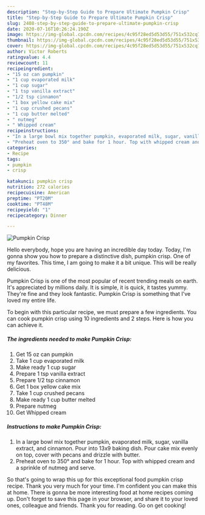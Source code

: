 ```yaml
---
description: "Step-by-Step Guide to Prepare Ultimate Pumpkin Crisp"
title: "Step-by-Step Guide to Prepare Ultimate Pumpkin Crisp"
slug: 2408-step-by-step-guide-to-prepare-ultimate-pumpkin-crisp
date: 2020-07-16T10:26:24.190Z
image: https://img-global.cpcdn.com/recipes/4c95f28ed5d53d55/751x532cq70/pumpkin-crisp-recipe-main-photo.jpg
thumbnail: https://img-global.cpcdn.com/recipes/4c95f28ed5d53d55/751x532cq70/pumpkin-crisp-recipe-main-photo.jpg
cover: https://img-global.cpcdn.com/recipes/4c95f28ed5d53d55/751x532cq70/pumpkin-crisp-recipe-main-photo.jpg
author: Victor Roberts
ratingvalue: 4.4
reviewcount: 11
recipeingredient:
- "15 oz can pumpkin"
- "1 cup evaporated milk"
- "1 cup sugar"
- "1 tsp vanilla extract"
- "1/2 tsp cinnamon"
- "1 box yellow cake mix"
- "1 cup crushed pecans"
- "1 cup butter melted"
- " nutmeg"
- " Whipped cream"
recipeinstructions:
- "In a large bowl mix together pumpkin, evaporated milk, sugar, vanilla extract, and cinnamon. Pour into 13x9 baking dish. Pour cake mix evenly on top, cover with pecans and drizzle with butter."
- "Preheat oven to 350° and bake for 1 hour. Top with whipped cream and a sprinkle of nutmeg and serve."
categories:
- Recipe
tags:
- pumpkin
- crisp

katakunci: pumpkin crisp 
nutrition: 272 calories
recipecuisine: American
preptime: "PT20M"
cooktime: "PT48M"
recipeyield: "1"
recipecategory: Dinner

---
```



![Pumpkin Crisp](https://img-global.cpcdn.com/recipes/4c95f28ed5d53d55/751x532cq70/pumpkin-crisp-recipe-main-photo.jpg)

Hello everybody, hope you are having an incredible day today. Today, I'm gonna show you how to prepare a distinctive dish, pumpkin crisp. One of my favorites. This time, I am going to make it a bit unique. This will be really delicious.



Pumpkin Crisp is one of the most popular of recent trending meals on earth. It's appreciated by millions daily. It is simple, it is quick, it tastes yummy. They're fine and they look fantastic. Pumpkin Crisp is something that I've loved my entire life.


To begin with this particular recipe, we must prepare a few ingredients. You can cook pumpkin crisp using 10 ingredients and 2 steps. Here is how you can achieve it.

<!--inarticleads1-->

##### The ingredients needed to make Pumpkin Crisp:

1. Get 15 oz can pumpkin
1. Take 1 cup evaporated milk
1. Make ready 1 cup sugar
1. Prepare 1 tsp vanilla extract
1. Prepare 1/2 tsp cinnamon
1. Get 1 box yellow cake mix
1. Take 1 cup crushed pecans
1. Make ready 1 cup butter melted
1. Prepare  nutmeg
1. Get  Whipped cream




<!--inarticleads2-->

##### Instructions to make Pumpkin Crisp:

1. In a large bowl mix together pumpkin, evaporated milk, sugar, vanilla extract, and cinnamon. Pour into 13x9 baking dish. Pour cake mix evenly on top, cover with pecans and drizzle with butter.
1. Preheat oven to 350° and bake for 1 hour. Top with whipped cream and a sprinkle of nutmeg and serve.




So that's going to wrap this up for this exceptional food pumpkin crisp recipe. Thank you very much for your time. I'm confident you can make this at home. There is gonna be more interesting food at home recipes coming up. Don't forget to save this page in your browser, and share it to your loved ones, colleague and friends. Thank you for reading. Go on get cooking!
